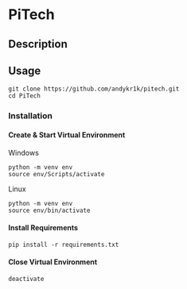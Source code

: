 # PiTech


## Description

## Usage

```
git clone https://github.com/andykr1k/pitech.git
cd PiTech
```

### Installation

#### Create & Start Virtual Environment

Windows
```
python -m venv env
source env/Scripts/activate
```

Linux
```
python -m venv env
source env/bin/activate
```

#### Install Requirements

```
pip install -r requirements.txt
```

#### Close Virtual Environment

```
deactivate
```